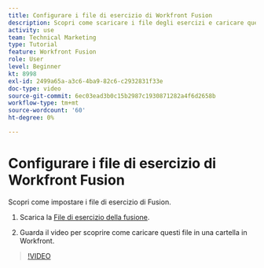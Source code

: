 ```yaml
---
title: Configurare i file di esercizio di Workfront Fusion
description: Scopri come scaricare i file degli esercizi e caricare questi file in una cartella in Workfront, in [!DNL Adobe Workfront Fusion].
activity: use
team: Technical Marketing
type: Tutorial
feature: Workfront Fusion
role: User
level: Beginner
kt: 8998
exl-id: 2499a65a-a3c6-4ba9-82c6-c2932831f33e
doc-type: video
source-git-commit: 6ec03ead3b0c15b2987c1930871282a4f6d2658b
workflow-type: tm+mt
source-wordcount: '60'
ht-degree: 0%

---
```


# Configurare i file di esercizio di Workfront Fusion

Scopri come impostare i file di esercizio di Fusion.

1. Scarica la [File di esercizio della fusione](/help/assets/fusion-exercise-files.zip).

1. Guarda il video per scoprire come caricare questi file in una cartella in Workfront.

>[!VIDEO](https://video.tv.adobe.com/v/335258/?quality=12&learn=on)
